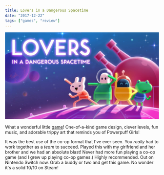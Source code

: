 ```yaml
---
title: Lovers in a Dangerous Spacetime
date: "2017-12-22"
tags: ["games", "review"]
---
```


![Lovers](lovers.jpg)

What a wonderful little [game](http://www.loversinadangerousspacetime.com/)! One-of-a-kind game design, clever levels, fun music, and adorable trippy art that reminds you of Powerpuff Girls!

It was the best use of the co-op format that I've ever seen. You _really_ had to work together as a _team_ to succeed. Played this with my girlfriend and her brother and we had an absolute blast! Never had more fun playing a co-op game (and I grew up playing co-op games.) Highly recommended. Out on Nintendo Switch now. Grab a buddy or two and get this game. No wonder it's a solid 10/10 on Steam!
